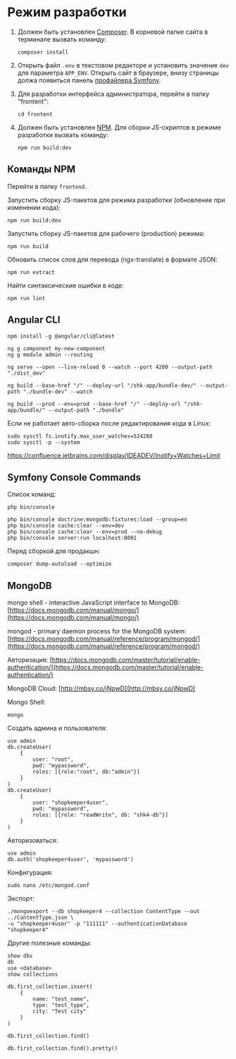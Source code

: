 # Режим разработки

1. Должен быть установлен [Composer](https://getcomposer.org/). В корневой папке сайта в терминале вызвать команду:
    ~~~
    composer install
    ~~~

2. Открыть файл ``.env`` в текстовом редакторе и установить значение ``dev`` для параметра ``APP_ENV``. Открыть сайт в браузере, внизу страницы должа появиться панель [профайлера Symfony](https://symfony.com/doc/current/profiler.html).

3. Для разработки интерфейса администратора, перейти в папку "frontent":
    ~~~
    cd frontent
    ~~~
4. Должен быть установлен [NPM](https://github.com/npm/cli). Для сборки JS-скриптов в режиме разработки вызвать команду:
    ~~~
    npm run build:dev
    ~~~

Команды NPM
-----------
Перейти в папку ``frontend``.

Запустить сборку JS-пакетов для режима разработки (обновление при изменении кода):
~~~
npm run build:dev
~~~

Запустить сборку JS-пакетов для рабочего (production) режима:
~~~
npm run build
~~~

Обновить список слов для перевода (ngx-translate) в формате JSON:
~~~
npm run extract
~~~

Найти синтаксические ошибки в коде:
~~~
npm run lint
~~~

Angular CLI
-----------
~~~
npm install -g @angular/cli@latest
~~~

~~~
ng g component my-new-component
ng g module admin --routing
~~~

~~~
ng serve --open --live-reload 0 --watch --port 4200 --output-path "./dist_dev"
~~~

~~~
ng build --base-href "/" --deploy-url "/shk-app/bundle-dev/" --output-path "./bundle-dev" --watch
~~~

~~~
ng build --prod --env=prod --base-href "/" --deploy-url "/shk-app/bundle/" --output-path "./bundle"
~~~

Если не работает авто-сборка после редактирования кода в Linux:
~~~
sudo sysctl fs.inotify.max_user_watches=524288
sudo sysctl -p --system
~~~
https://confluence.jetbrains.com/display/IDEADEV/Inotify+Watches+Limit

Symfony Console Commands
------------------------

Список команд:
~~~
php bin/console
~~~

~~~
php bin/console doctrine:mongodb:fixtures:load --group=en
php bin/console cache:clear --env=dev
php bin/console cache:clear --env=prod --no-debug
php bin/console server:run localhost:8001
~~~

Перед сборкой для продакшн:
~~~
composer dump-autoload --optimize
~~~

MongoDB
-------

mongo shell - interactive JavaScript interface to MongoDB:
[https://docs.mongodb.com/manual/mongo/](https://docs.mongodb.com/manual/mongo/)

mongod - primary daemon process for the MongoDB system:
[https://docs.mongodb.com/manual/reference/program/mongod/](https://docs.mongodb.com/manual/reference/program/mongod/)

Авторизация:
[https://docs.mongodb.com/master/tutorial/enable-authentication/](https://docs.mongodb.com/master/tutorial/enable-authentication/)

MongoDB Cloud:
[http://mbsy.co/jNpwD](http://mbsy.co/jNpwD)

Mongo Shell:
~~~
mongo
~~~

Создать админа и пользователя:
~~~
use admin
db.createUser(
    {
        user: "root",
        pwd: "mypassword",
        roles: [{role:"root", db:"admin"}]
    }
)
db.createUser(
    {
        user: "shopkeeper4user",
        pwd: "mypassword",
        roles: [{role: "readWrite", db: "shk4-db"}]
    }
)
~~~

Авторизоваться:
~~~
use admin
db.auth('shopkeeper4user', 'mypassword')
~~~

Конфигурация:
~~~
sudo nano /etc/mongod.conf
~~~

Экспорт:
~~~
./mongoexport --db shopkeeper4 --collection ContentType --out ../ContentType.json \
-u "shopkeeper4user" -p "111111" --authenticationDatabase "shopkeeper4"
~~~

Другие полезные команды:
~~~
show dbs
db
use <database>
show collections

db.first_collection.insert(
    {
        name: "test_name",
        type: "test_type",
        city: "Test city"
    }
)

db.first_collection.find()

db.first_collection.find().pretty()
~~~

